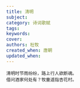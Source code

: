 ```yaml
---
title: 清明
subject: 
category: 诗词歌赋
tags: 
keywords: 
cover: 
authors: 杜牧
created_when: 唐朝
updated_when: 
---
```


```
清明时节雨纷纷，路上行人欲断魂。
借问酒家何处有？牧童遥指杏花村。
```
